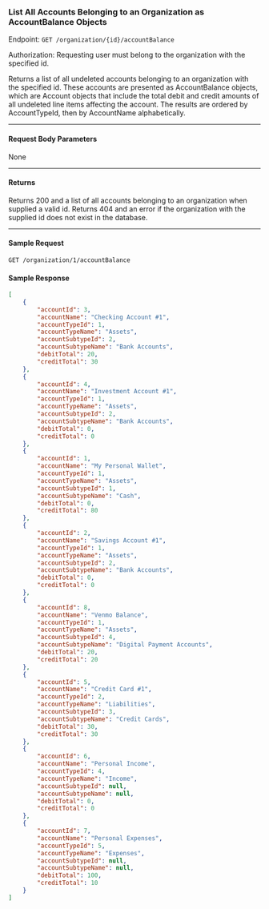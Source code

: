 ### List All Accounts Belonging to an Organization as AccountBalance Objects
Endpoint: `GET /organization/{id}/accountBalance`

Authorization: Requesting user must belong to the organization with the specified id.

Returns a list of all undeleted accounts belonging to an organization with the specified id. These accounts are presented as AccountBalance objects, which are Account objects that include the total debit and credit amounts of all undeleted line items affecting the account. The results are ordered by AccountTypeId, then by AccountName alphabetically.
___
#### Request Body Parameters
None
___
#### Returns
Returns 200 and a list of all accounts belonging to an organization when supplied a valid id. Returns 404 and an error if the organization with the supplied id does not exist in the database.
___
#### Sample Request
`GET /organization/1/accountBalance`
<br/>

#### Sample Response
```json
[
    {
        "accountId": 3,
        "accountName": "Checking Account #1",
        "accountTypeId": 1,
        "accountTypeName": "Assets",
        "accountSubtypeId": 2,
        "accountSubtypeName": "Bank Accounts",
        "debitTotal": 20,
        "creditTotal": 30
    },
    {
        "accountId": 4,
        "accountName": "Investment Account #1",
        "accountTypeId": 1,
        "accountTypeName": "Assets",
        "accountSubtypeId": 2,
        "accountSubtypeName": "Bank Accounts",
        "debitTotal": 0,
        "creditTotal": 0
    },
    {
        "accountId": 1,
        "accountName": "My Personal Wallet",
        "accountTypeId": 1,
        "accountTypeName": "Assets",
        "accountSubtypeId": 1,
        "accountSubtypeName": "Cash",
        "debitTotal": 0,
        "creditTotal": 80
    },
    {
        "accountId": 2,
        "accountName": "Savings Account #1",
        "accountTypeId": 1,
        "accountTypeName": "Assets",
        "accountSubtypeId": 2,
        "accountSubtypeName": "Bank Accounts",
        "debitTotal": 0,
        "creditTotal": 0
    },
    {
        "accountId": 8,
        "accountName": "Venmo Balance",
        "accountTypeId": 1,
        "accountTypeName": "Assets",
        "accountSubtypeId": 4,
        "accountSubtypeName": "Digital Payment Accounts",
        "debitTotal": 20,
        "creditTotal": 20
    },
    {
        "accountId": 5,
        "accountName": "Credit Card #1",
        "accountTypeId": 2,
        "accountTypeName": "Liabilities",
        "accountSubtypeId": 3,
        "accountSubtypeName": "Credit Cards",
        "debitTotal": 30,
        "creditTotal": 30
    },
    {
        "accountId": 6,
        "accountName": "Personal Income",
        "accountTypeId": 4,
        "accountTypeName": "Income",
        "accountSubtypeId": null,
        "accountSubtypeName": null,
        "debitTotal": 0,
        "creditTotal": 0
    },
    {
        "accountId": 7,
        "accountName": "Personal Expenses",
        "accountTypeId": 5,
        "accountTypeName": "Expenses",
        "accountSubtypeId": null,
        "accountSubtypeName": null,
        "debitTotal": 100,
        "creditTotal": 10
    }
]
```